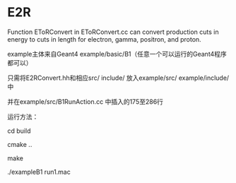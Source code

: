 # E2R

Function EToRConvert in EToRConvert.cc can convert production cuts in energy to cuts in length for electron, gamma, positron, and proton.

example主体来自Geant4 example/basic/B1（任意一个可以运行的Geant4程序都可以）

只需将E2RConvert.hh和相应src/ include/ 放入example/src/   example/include/中

并在example/src/B1RunAction.cc 中插入的175至286行


运行方法：

cd build

cmake ..

make 

./exampleB1 run1.mac

